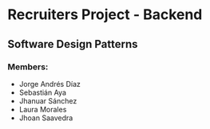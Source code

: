 # Recruiters Project - Backend
## Software Design Patterns
### Members:
* Jorge Andrés Díaz
* Sebastián Aya
* Jhanuar Sánchez
* Laura Morales
* Jhoan Saavedra
